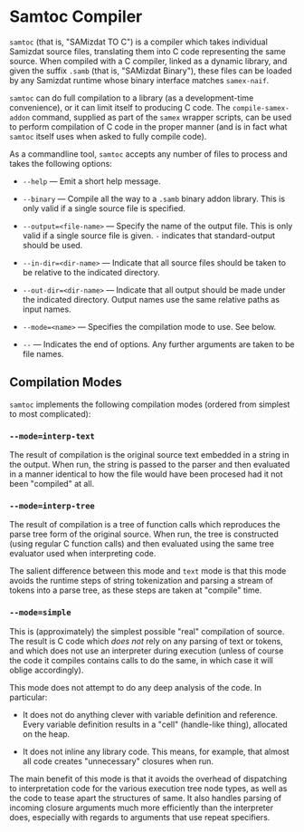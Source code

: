 Samtoc Compiler
===============

`samtoc` (that is, "SAMizdat TO C") is a compiler which takes individual
Samizdat source files, translating them into C code representing the same
source. When compiled with a C compiler, linked as a dynamic library, and
given the suffix `.samb` (that is, "SAMizdat Binary"), these files can be
loaded by any Samizdat runtime whose binary interface matches `samex-naif`.

`samtoc` can do full compilation to a library (as a development-time
convenience), or it can limit itself to producing C code. The
`compile-samex-addon` command, supplied as part of the `samex` wrapper
scripts, can be used to perform compilation of C code in the proper manner
(and is in fact what `samtoc` itself uses when asked to fully compile code).

As a commandline tool, `samtoc` accepts any number of files to process and
takes the following options:

* `--help` &mdash; Emit a short help message.

* `--binary` &mdash; Compile all the way to a `.samb` binary addon library.
  This is only valid if a single source file is specified.

* `--output=<file-name>` &mdash; Specify the name of the output file. This is
  only valid if a single source file is given. `-` indicates that
  standard-output should be used.

* `--in-dir=<dir-name>` &mdash; Indicate that all source files should be taken
  to be relative to the indicated directory.

* `--out-dir=<dir-name>` &mdash; Indicate that all output should be made
  under the indicated directory. Output names use the same relative paths as
  input names.

* `--mode=<name>` &mdash; Specifies the compilation mode to use. See below.

* `--` &mdash; Indicates the end of options. Any further arguments are taken
  to be file names.

Compilation Modes
-----------------

`samtoc` implements the following compilation modes (ordered from simplest
to most complicated):

### `--mode=interp-text`

The result of compilation is the original source text embedded in
a string in the output. When run, the string is passed to the parser and
then evaluated in a manner identical to how the file would have been procesed
had it not been "compiled" at all.

### `--mode=interp-tree`

The result of compilation is a tree of function calls which reproduces the
parse tree form of the original source. When run, the tree is constructed
(using regular C function calls) and then evaluated using the same tree
evaluator used when interpreting code.

The salient difference between this mode and `text` mode is that this mode
avoids the runtime steps of string tokenization and parsing a stream of tokens
into a parse tree, as these steps are taken at "compile" time.

### `--mode=simple`

This is (approximately) the simplest possible "real" compilation of source.
The result is C code which *does not* rely on any parsing of text or tokens,
and which does not use an interpreter during execution (unless of course
the code it compiles contains calls to do the same, in which case it will
oblige accordingly).

This mode does not attempt to do any deep analysis of the code. In particular:

* It does not do anything clever with variable definition and reference.
  Every variable definition results in a "cell" (handle-like thing), allocated
  on the heap.

* It does not inline any library code. This means, for example, that almost
  all code creates "unnecessary" closures when run.

The main benefit of this mode is that it avoids the overhead of dispatching
to interpretation code for the various execution tree node types, as well as
the code to tease apart the structures of same. It also handles parsing
of incoming closure arguments much more efficiently than the interpreter
does, especially with regards to arguments that use repeat specifiers.
